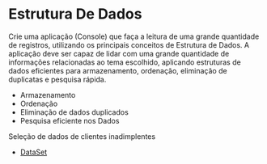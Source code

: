 # Estrutura De Dados

Crie uma aplicação (Console) que faça a leitura de uma grande quantidade de registros,  utilizando os principais conceitos de Estrutura de Dados. A aplicação deve ser capaz de lidar com uma grande quantidade de informações relacionadas ao tema escolhido, aplicando estruturas de dados eficientes para armazenamento, ordenação, eliminação de duplicatas e pesquisa rápida.

* Armazenamento
* Ordenação
* Eliminação de dados duplicados
* Pesquisa eficiente nos Dados

Seleção de dados de clientes inadimplentes

* [DataSet](https://www.kaggle.com/datasets/caiodouglas/dados-csv-clientes-banco-stone?resource=download)
